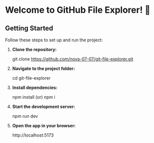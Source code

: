 # Welcome to GitHub File Explorer! 🚀

## Getting Started  

Follow these steps to set up and run the project:  

1. **Clone the repository:** 

   git clone https://github.com/nova-07-07/git-file-explorer.git

2. **Navigate to the project folder:**

    cd git-file-explorer

3. **Install dependencies:**

    npm install (or) npm i

4. **Start the development server:**

    npm run dev

5. **Open the app in your browser:**

    http://localhost:5173

